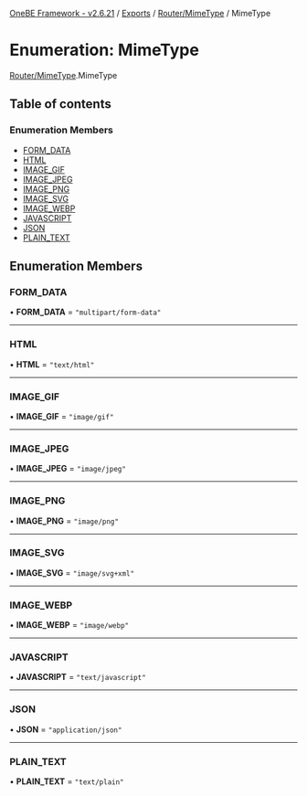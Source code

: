 [OneBE Framework - v2.6.21](../README.md) / [Exports](../modules.md) / [Router/MimeType](../modules/Router_MimeType.md) / MimeType

# Enumeration: MimeType

[Router/MimeType](../modules/Router_MimeType.md).MimeType

## Table of contents

### Enumeration Members

- [FORM\_DATA](Router_MimeType.MimeType.md#form_data)
- [HTML](Router_MimeType.MimeType.md#html)
- [IMAGE\_GIF](Router_MimeType.MimeType.md#image_gif)
- [IMAGE\_JPEG](Router_MimeType.MimeType.md#image_jpeg)
- [IMAGE\_PNG](Router_MimeType.MimeType.md#image_png)
- [IMAGE\_SVG](Router_MimeType.MimeType.md#image_svg)
- [IMAGE\_WEBP](Router_MimeType.MimeType.md#image_webp)
- [JAVASCRIPT](Router_MimeType.MimeType.md#javascript)
- [JSON](Router_MimeType.MimeType.md#json)
- [PLAIN\_TEXT](Router_MimeType.MimeType.md#plain_text)

## Enumeration Members

### FORM\_DATA

• **FORM\_DATA** = ``"multipart/form-data"``

___

### HTML

• **HTML** = ``"text/html"``

___

### IMAGE\_GIF

• **IMAGE\_GIF** = ``"image/gif"``

___

### IMAGE\_JPEG

• **IMAGE\_JPEG** = ``"image/jpeg"``

___

### IMAGE\_PNG

• **IMAGE\_PNG** = ``"image/png"``

___

### IMAGE\_SVG

• **IMAGE\_SVG** = ``"image/svg+xml"``

___

### IMAGE\_WEBP

• **IMAGE\_WEBP** = ``"image/webp"``

___

### JAVASCRIPT

• **JAVASCRIPT** = ``"text/javascript"``

___

### JSON

• **JSON** = ``"application/json"``

___

### PLAIN\_TEXT

• **PLAIN\_TEXT** = ``"text/plain"``
